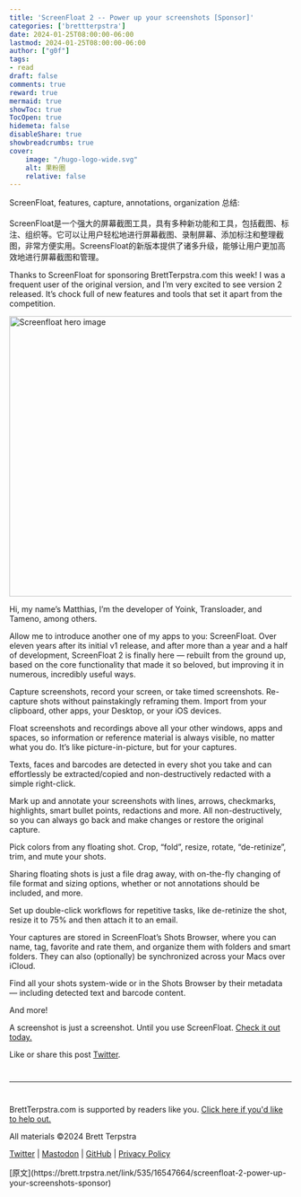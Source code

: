 ```yaml
---
title: 'ScreenFloat 2 -- Power up your screenshots [Sponsor]'
categories: ['brettterpstra']
date: 2024-01-25T08:00:00-06:00
lastmod: 2024-01-25T08:00:00-06:00
author: ["g0f"]
tags:
- read
draft: false 
comments: true
reward: true 
mermaid: true 
showToc: true 
TocOpen: true 
hidemeta: false 
disableShare: true 
showbreadcrumbs: true 
cover:
    image: "/hugo-logo-wide.svg"
    alt: 果粉圈
    relative: false
---
```


<div>

<div> ScreenFloat, features, capture, annotations, organization
总结:<br/><br/>ScreenFloat是一个强大的屏幕截图工具，具有多种新功能和工具，包括截图、标注、组织等。它可以让用户轻松地进行屏幕截图、录制屏幕、添加标注和整理截图，非常方便实用。ScreensFloat的新版本提供了诸多升级，能够让用户更加高效地进行屏幕截图和管理。 <div>
<p>Thanks to ScreenFloat for sponsoring BrettTerpstra.com this week! I was a frequent user of the original version, and I’m very excited to see version 2 released. It’s chock full of new features and tools that set it apart from the competition.</p>
<p><a href="https://eternalstorms.at/ScreenFloat" rel="nofollow">
<noscript class="loading-lazy">
<source media="(max-width: 640px)"/>
<source type="image/webp"/>
<source/>
<img alt="Screenfloat hero image" class="aligncenter" height="500" src="https://cdn3.brettterpstra.com/uploads/2024/01/screenfloat-800.jpg" title="Screenfloat hero image" width="800"/>
</noscript>
</a></p>
<p>Hi, my name’s Matthias, I’m the developer of Yoink, Transloader, and Tameno, among others.</p>
<p>Allow me to introduce another one of my apps to you: ScreenFloat. Over eleven years after its initial v1 release, and after more than a year and a half of development, ScreenFloat 2 is finally here — rebuilt from the ground up, based on the core functionality that made it so beloved, but improving it in numerous, incredibly useful ways.</p>
<p>Capture screenshots, record your screen, or take timed screenshots. Re-capture shots without painstakingly reframing them. Import from your clipboard, other apps, your Desktop, or your iOS devices.</p>
<p>Float screenshots and recordings above all your other windows, apps and spaces, so information or reference material is always visible, no matter what you do. It’s like picture-in-picture, but for your captures.</p>
<p>Texts, faces and barcodes are detected in every shot you take and can effortlessly be extracted/copied and non-destructively redacted with a simple right-click.</p>
<p>Mark up and annotate your screenshots with lines, arrows, checkmarks, highlights, smart bullet points, redactions and more. All non-destructively, so you can always go back and make changes or restore the original capture.</p>
<p>Pick colors from any floating shot. Crop, “fold”, resize, rotate, “de-retinize”, trim, and mute your shots.</p>
<p>Sharing floating shots is just a file drag away, with on-the-fly changing of file format and sizing options, whether or not annotations should be included, and more.</p>
<p>Set up double-click workflows for repetitive tasks, like de-retinize the shot, resize it to 75% and then attach it to an email.</p>
<p>Your captures are stored in ScreenFloat’s Shots Browser, where you can name, tag, favorite and rate them, and organize them with folders and smart folders. They can also (optionally) be synchronized across your Macs over iCloud.</p>
<p>Find all your shots system-wide or in the Shots Browser by their metadata — including detected text and barcode content.</p>
<p>And more!</p>
<p>A screenshot is just a screenshot. Until you use ScreenFloat. <a href="https://eternalstorms.at/ScreenFloat" rel="nofollow">Check it out today.</a></p>
<p>Like or share this post <a class="twitter" href="https://twitter.com/intent/tweet?original_referer=https%3A%2F%2Fbrettterpstra.com%2F2024%2F01%2F25%2Fscreenfloat-2-power-up-your-screenshots-sponsor%2F&amp;text=ScreenFloat+2+--+Power+up+your+screenshots+%5BSponsor%5D&amp;url=https%3A%2F%2Fbrettterpstra.com%2F2024%2F01%2F25%2Fscreenfloat-2-power-up-your-screenshots-sponsor%2F&amp;via=ttscoff" rel="nofollow" target="_blank" title="Tweet this post">Twitter</a>.</p>
<hr style="margin: 40px 0;"/>
<p>BrettTerpstra.com is supported by readers like you. <a href="https://brettterpstra.com/support/">Click here if you'd like to help out.</a></p>
<p class="copyright">All materials ©2024 Brett Terpstra</p>
<p><a href="https://twitter.com/ttscoff" rel="me">Twitter</a> | <a href="https://nojack.easydns.ca/@ttscoff" rel="me">Mastodon</a> | <a href="https://github.com/ttscoff">GitHub</a> | <a href="https://brettterpstra.com/legal/privacy.html">Privacy Policy</a></p><img height="1" src="https://brett.trpstra.net/link/535/16547664.gif" width="1"/>
</div></div>
</div>

<div>
[原文](https://brett.trpstra.net/link/535/16547664/screenfloat-2-power-up-your-screenshots-sponsor)
</div>

